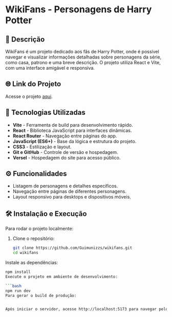 # WikiFans - Personagens de Harry Potter

## 📖 Descrição
WikiFans é um projeto dedicado aos fãs de Harry Potter, onde é possível navegar e visualizar informações detalhadas sobre personagens da série, como casa, patrono e uma breve descrição. O projeto utiliza React e Vite, com uma interface amigável e responsiva.

## 🌐 Link do Projeto
Acesse o projeto [aqui](https://wikifans.vercel.app/).

## 🚀 Tecnologias Utilizadas

- **Vite** - Ferramenta de build para desenvolvimento rápido.
- **React** - Biblioteca JavaScript para interfaces dinâmicas.
- **React Router** - Navegação entre páginas do app.
- **JavaScript (ES6+)** - Base da lógica e estrutura do projeto.
- **CSS3** - Estilização e layout.
- **Git e GitHub** - Controle de versão e hospedagem.
- **Versel** - Hospedagem do site para acesso público.

## ⚙️ Funcionalidades

- Listagem de personagens e detalhes específicos.
- Navegação entre páginas de diferentes personagens.
- Layout responsivo para desktops e dispositivos móveis.

## 🛠️ Instalação e Execução

Para rodar o projeto localmente:

1. Clone o repositório:
   ```bash
   git clone https://github.com/Guimunizzs/wikifans.git
   cd wikifans
Instale as dependências:

```bash
npm install
Execute o projeto em ambiente de desenvolvimento:

```bash
npm run dev
Para gerar o build de produção:


Após iniciar o servidor, acesse http://localhost:5173 para navegar pelo wiki de personagens.
